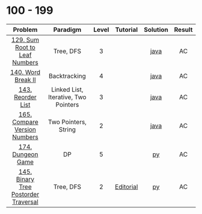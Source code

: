 # 100 - 199

|                                                Problem                                                 |               Paradigm               | Level |                                       Tutorial                                        |                     Solution                     | Result |
| :----------------------------------------------------------------------------------------------------: | :----------------------------------: | :---: | :-----------------------------------------------------------------------------------: | :----------------------------------------------: | :----: |
|        [129. Sum Root to Leaf Numbers](https://leetcode.com/problems/sum-root-to-leaf-numbers/)        |              Tree, DFS               |   3   |                                                                                       |   [java](./129_Sum_Root_to_Leaf_Numbers.java)    |   AC   |
|                   [140. Word Break II](https://leetcode.com/problems/word-break-ii/)                   |             Backtracking             |   4   |                                                                                       |         [java](./140_Work_Break_II.java)         |   AC   |
|                    [143. Reorder List](https://leetcode.com/problems/reorder-list/)                    | Linked List, Iterative, Two Pointers |   3   |                                                                                       |         [java](./143_Reorder_List.java)          |   AC   |
|         [165. Compare Version Numbers](https://leetcode.com/problems/compare-version-numbers/)         |         Two Pointers, String         |   2   |                                                                                       |    [java](./165_Compare_Version_Numbers.java)    |   AC   |
|                    [174. Dungeon Game](https://leetcode.com/problems/dungeon-game/)                    |                  DP                  |   5   |                                                                                       |           [py](./174_Dungeon_Game.py)            |   AC   |
| [145. Binary Tree Postorder Traversal](https://leetcode.com/problems/binary-tree-postorder-traversal/) |              Tree, DFS               |   2   | [Editorial](https://leetcode.com/problems/binary-tree-postorder-traversal/editorial/) | [py](./145_Binary_Tree_Postorder_Traversal.java) |   AC   |
